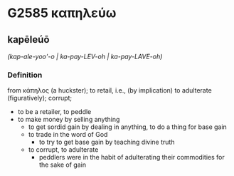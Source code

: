 # G2585 καπηλεύω

## kapēleúō

_(kap-ale-yoo'-o | ka-pay-LEV-oh | ka-pay-LAVE-oh)_

### Definition

from κάπηλος (a huckster); to retail, i.e., (by implication) to adulterate (figuratively); corrupt; 

- to be a retailer, to peddle
- to make money by selling anything
  - to get sordid gain by dealing in anything, to do a thing for base gain
  - to trade in the word of God
    - to try to get base gain by teaching divine truth
  - to corrupt, to adulterate
    - peddlers were in the habit of adulterating their commodities for the sake of gain
